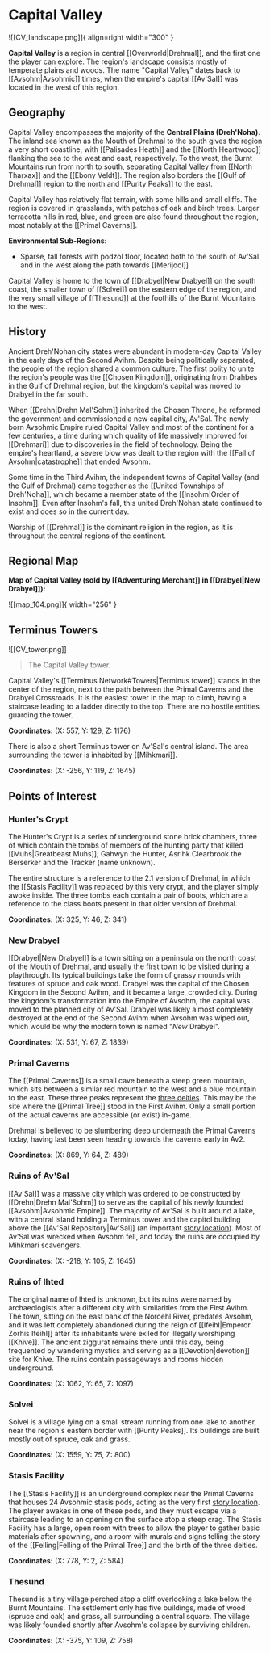 # Capital Valley

![[CV_landscape.png]]{ align=right width="300" }

**Capital Valley** is a region in central [[Overworld|Drehmal]], and the first one the player can explore. The region's landscape consists mostly of temperate plains and woods. The name "Capital Valley" dates back to [[Avsohm|Avsohmic]] times, when the empire's capital [[Av'Sal]] was located in the west of this region. 

## Geography

Capital Valley encompasses the majority of the **Central Plains (Dreh'Noha)**. The inland sea known as the Mouth of Drehmal to the south gives the region a very short coastline, with [[Palisades Heath]] and the [[North Heartwood]] flanking the sea to the west and east, respectively. To the west, the Burnt Mountains run from north to south, separating Capital Valley from [[North Tharxax]] and the [[Ebony Veldt]]. The region also borders the [[Gulf of Drehmal]] region to the north and [[Purity Peaks]] to the east.

Capital Valley has relatively flat terrain, with some hills and small cliffs. The region is covered in grasslands, with patches of oak and birch trees. Larger terracotta hills in red, blue, and green are also found throughout the region, most notably at the [[Primal Caverns]]. 

**Environmental Sub-Regions:**

- Sparse, tall forests with podzol floor, located both to the south of Av'Sal and in the west along the path towards [[Merijool]]

Capital Valley is home to the town of [[Drabyel|New Drabyel]] on the south coast, the smaller town of [[Solvei]] on the eastern edge of the region, and the very small village of [[Thesund]] at the foothills of the Burnt Mountains to the west. 

## History

Ancient Dreh'Nohan city states were abundant in modern-day Capital Valley in the early days of the Second Avihm. Despite being politically separated, the people of the region shared a common culture. The first polity to unite the region's people was the [[Chosen Kingdom]], originating from Drahbes in the Gulf of Drehmal region, but the kingdom's capital was moved to Drabyel in the far south. 

When [[Drehn|Drehn Mal'Sohm]] inherited the Chosen Throne, he reformed the government and commissioned a new capital city, Av'Sal. The newly born Avsohmic Empire ruled Capital Valley and most of the continent for a few centuries, a time during which quality of life massively improved for [[Drehmari]] due to discoveries in the field of technology. Being the empire's heartland, a severe blow was dealt to the region with the [[Fall of Avsohm|catastrophe]] that ended Avsohm.

Some time in the Third Avihm, the independent towns of Capital Valley (and the Gulf of Drehmal) came together as the [[United Townships of Dreh'Noha]], which became a member state of the [[Insohm|Order of Insohm]]. Even after Insohm's fall, this united Dreh'Nohan state continued to exist and does so in the current day.

Worship of [[Drehmal]] is the dominant religion in the region, as it is throughout the central regions of the continent.

## Regional Map

**Map of Capital Valley (sold by [[Adventuring Merchant]] in [[Drabyel|New Drabyel]]):**

![[map_104.png]]{ width="256" }

## Terminus Towers

![[CV_tower.png]]
> The Capital Valley tower.

Capital Valley's [[Terminus Network#Towers|Terminus tower]] stands in the center of the region, next to the path between the Primal Caverns and the Drabyel Crossroads. It is the easiest tower in the map to climb, having a staircase leading to a ladder directly to the top. There are no hostile entities guarding the tower.

**Coordinates:** (X: 557, Y: 129, Z: 1176)

There is also a short Terminus tower on Av'Sal's central island. The area surrounding the tower is inhabited by [[Mihkmari]].

**Coordinates:** (X: -256, Y: 119, Z: 1645)

## Points of Interest

### Hunter's Crypt

The Hunter's Crypt is a series of underground stone brick chambers, three of which contain the tombs of members of the hunting party that killed [[Muhs|Greatbeast Muhs]]; Gahwyn the Hunter, Asrihk Clearbrook the Berserker and the Tracker (name unknown). 

The entire structure is a reference to the 2.1 version of Drehmal, in which the [[Stasis Facility]] was replaced by this very crypt, and the player simply awoke inside. The three tombs each contain a pair of boots, which are a reference to the class boots present in that older version of Drehmal.

**Coordinates:** (X: 325, Y: 46, Z: 341)

###  New Drabyel

[[Drabyel|New Drabyel]] is a town sitting on a peninsula on the north coast of the Mouth of Drehmal, and usually the first town to be visited during a playthrough. Its typical buildings take the form of grassy mounds with features of spruce and oak wood. Drabyel was the capital of the Chosen Kingdom in the Second Avihm, and it became a large, crowded city. During the kingdom's transformation into the Empire of Avsohm, the capital was moved to the planned city of Av'Sal. Drabyel was likely almost completely destroyed at the end of the Second Avihm when Avsohm was wiped out, which would be why the modern town is named "*New* Drabyel".

**Coordinates:** (X: 531, Y: 67, Z: 1839)

### Primal Caverns

The [[Primal Caverns]] is a small cave beneath a steep green mountain, which sits between a similar red mountain to the west and a blue mountain to the east. These three peaks represent the [three deities](/Lore/Higher_Beings/Deities/). This may be the site where the [[Primal Tree]] stood in the First Avihm. Only a small portion of the actual caverns are accessible (or exist) in-game.

Drehmal is believed to be slumbering deep underneath the Primal Caverns today, having last been seen heading towards the caverns early in Av2.

**Coordinates:** (X: 869, Y: 64, Z: 489)

### Ruins of Av'Sal

[[Av'Sal]] was a massive city which was ordered to be constructed by [[Drehn|Drehn Mal'Sohm]] to serve as the capital of his newly founded [[Avsohm|Avsohmic Empire]]. The majority of Av'Sal is built around a lake, with a central island holding a Terminus tower and the capitol building above the [[Av'Sal Repository|Av'Sal]] (an important [story location](/Story_and_Features/Story_Locations/)). Most of Av'Sal was wrecked when Avsohm fell, and today the ruins are occupied by Mihkmari scavengers.

**Coordinates:** (X: -218, Y: 105, Z: 1645)

### Ruins of Ihted

The original name of Ihted is unknown, but its ruins were named by archaeologists after a different city with similarities from the First Avihm. The town, sitting on the east bank of the Noroehl River, predates Avsohm, and it was left completely abandoned during the reign of [[Ifeihl|Emperor Zorhis Ifeihl]] after its inhabitants were exiled for illegally worshiping [[Khive]]. The ancient ziggurat remains there until this day, being frequented by wandering mystics and serving as a [[Devotion|devotion]] site for Khive. The ruins contain passageways and rooms hidden underground.

**Coordinates:** (X: 1062, Y: 65, Z: 1097)

### Solvei

Solvei is a village lying on a small stream running from one lake to another, near the region's eastern border with [[Purity Peaks]]. Its buildings are built mostly out of spruce, oak and grass.

**Coordinates:** (X: 1559, Y: 75, Z: 800)

### Stasis Facility

The [[Stasis Facility]] is an underground complex near the Primal Caverns that houses 24 Avsohmic stasis pods, acting as the very first [story location](/Story_and_Features/Story_Locations/). The player awakes in one of these pods, and they must escape via a staircase leading to an opening on the surface atop a steep crag. The Stasis Facility has a large, open room with trees to allow the player to gather basic materials after spawning, and a room with murals and signs telling the story of the [[Felling|Felling of the Primal Tree]] and the birth of the three deities.

**Coordinates:** (X: 778, Y: 2, Z: 584)

### Thesund

Thesund is a tiny village perched atop a cliff overlooking a lake below the Burnt Mountains. The settlement only has five buildings, made of wood (spruce and oak) and grass, all surrounding a central square. The village was likely founded shortly after Avsohm's collapse by surviving children.

**Coordinates:** (X: -375, Y: 109, Z: 758)
